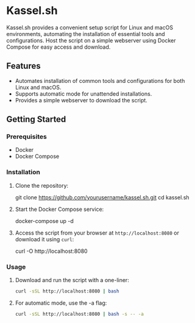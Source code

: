 # Kassel.sh

Kassel.sh provides a convenient setup script for Linux and macOS environments, automating the installation of essential tools and configurations. Host the script on a simple webserver using Docker Compose for easy access and download.

## Features

- Automates installation of common tools and configurations for both Linux and macOS.
- Supports automatic mode for unattended installations.
- Provides a simple webserver to download the script.

## Getting Started

### Prerequisites

- Docker
- Docker Compose

### Installation

1. Clone the repository:

   git clone https://github.com/yourusername/kassel.sh.git
   cd kassel.sh

2. Start the Docker Compose service:

   docker-compose up -d

3. Access the script from your browser at `http://localhost:8080` or download it using `curl`:

   curl -O http://localhost:8080

### Usage

1. Download and run the script with a one-liner:

   ```bash
   curl -sSL http://localhost:8080 | bash
   ```

2. For automatic mode, use the -a flag:

    ```bash
    curl -sSL http://localhost:8080 | bash -s -- -a
    ```
